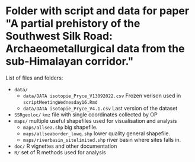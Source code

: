# Folder with script and data for paper "A partial prehistory of the Southwest Silk Road: Archaeometallurgical data from the sub-Himalayan corridor."

List of files and folders:

- `data/`
  + `data/DATA isotopie_Pryce_V13092022.csv` Frozen verison used in `scriptMeetingWednesday16.Rmd`
  + `data/DATA isotopie_Pryce_V4.1.csv` Last version of the dataset
- `SSRgeoloc/` `kmz` file with single coordinates collected by OP
- `maps/` multiple useful shapefiles used for visualisation and analysis
  + `maps/allsea.shp` big shapefile.
  + `maps/allseaborder_lowq.shp` lower quality general shapefile.
  + `maps/riverbasin_sitelimited.shp` river basin where sites falls in.
- `doc/` R vignettes and other documentation
- `R/` set of R methods used for analysis

